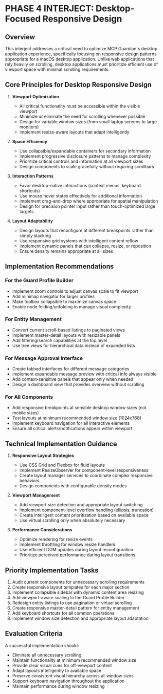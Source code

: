 # PHASE 4 INTERJECT: Desktop-Focused Responsive Design

## Overview

This interject addresses a critical need to optimize MCP Guardian's desktop application experience, specifically focusing on responsive design patterns appropriate for a macOS desktop application. Unlike web applications that rely heavily on scrolling, desktop applications must prioritize efficient use of viewport space with minimal scrolling requirements.

## Core Principles for Desktop Responsive Design

1. **Viewport Optimization**
   - All critical functionality must be accessible within the visible viewport
   - Minimize or eliminate the need for scrolling whenever possible
   - Design for variable window sizes (from small laptop screens to large monitors)
   - Implement resize-aware layouts that adapt intelligently

2. **Space Efficiency**
   - Use collapsible/expandable containers for secondary information
   - Implement progressive disclosure patterns to manage complexity
   - Prioritize critical controls and information at all viewport sizes
   - Design components to scale gracefully without requiring scrollbars

3. **Interaction Patterns**
   - Favor desktop-native interactions (context menus, keyboard shortcuts)
   - Use mouse hover states effectively for additional information
   - Implement drag-and-drop where appropriate for spatial manipulation
   - Design for precision pointer input rather than touch-optimized large targets

4. **Layout Adaptability**
   - Design layouts that reconfigure at different breakpoints rather than simply stacking
   - Use responsive grid systems with intelligent content reflow
   - Implement dynamic panels that can collapse, resize, or reposition
   - Ensure density remains appropriate at all sizes

## Implementation Recommendations

### For the Guard Profile Builder
- Implement zoom controls to adjust canvas scale to fit viewport
- Add minimap navigator for larger profiles
- Make toolbox collapsible to maximize canvas space
- Enable node folding/unfolding to manage visual complexity

### For Entity Management
- Convert current scroll-based listings to paginated views
- Implement master-detail layouts with resizable panels
- Add filtering/search capabilities at the top level
- Use tree views for hierarchical data instead of expanded lists

### For Message Approval Interface
- Create tabbed interfaces for different message categories
- Implement expandable message preview with critical info always visible
- Add context-sensitive panels that appear only when needed
- Design a dashboard view that provides overview without scrolling

### For All Components
- Add responsive breakpoints at sensible desktop window sizes (not mobile sizes)
- Test layouts at minimum recommended window size (1024x768)
- Implement keyboard navigation for all interactive elements
- Ensure all critical alerts/notifications appear within viewport

## Technical Implementation Guidance

1. **Responsive Layout Strategies**
   - Use CSS Grid and Flexbox for fluid layouts
   - Implement ResizeObserver for component-level responsiveness
   - Create layout manager services to coordinate complex responsive behaviors
   - Design components with configurable density modes

2. **Viewport Management**
   - Add viewport size detection and appropriate layout switching
   - Implement component-level overflow handling (ellipsis, truncation)
   - Create intelligent content prioritization based on available space
   - Use virtual scrolling only when absolutely necessary

3. **Performance Considerations**
   - Optimize rendering for resize events
   - Implement throttling for window resize handlers
   - Use efficient DOM updates during layout reconfiguration
   - Prioritize perceived performance during layout transitions

## Priority Implementation Tasks

1. Audit current components for unnecessary scrolling requirements
2. Create responsive layout templates for each major section
3. Implement collapsible sidebar with dynamic content area resizing
4. Add viewport-aware scaling to the Guard Profile Builder
5. Redesign entity listings to use pagination or virtual scrolling
6. Create responsive master-detail pattern for entity management
7. Add keyboard shortcuts for all common operations
8. Implement window size detection and appropriate layout adaptation

## Evaluation Criteria

A successful implementation should:
- Eliminate all unnecessary scrolling
- Maintain functionality at minimum recommended window size
- Provide clear visual cues for off-viewport content
- Adapt layouts intelligently to available space
- Preserve consistent visual hierarchy across all window sizes
- Support keyboard navigation throughout the application
- Maintain performance during window resizing